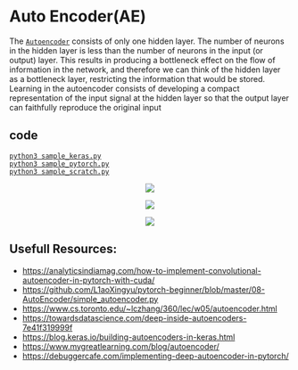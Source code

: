 # Auto Encoder(AE)
The [`Autoencoder`](https://towardsdatascience.com/deep-inside-autoencoders-7e41f319999f) consists of only one hidden layer. The number of neurons in the hidden layer is less than the number of neurons in the input (or output) layer. This results in producing a bottleneck effect on the flow of information in the network, and therefore we can think of the hidden layer as a bottleneck layer, restricting the information that would be stored. Learning in the autoencoder consists of developing a compact representation of the input signal at the hidden layer so that the output layer can faithfully reproduce the original input

## code 
[`python3 sample_keras.py`](./sample_keras.py)  
[`python3 sample_pytorch.py`](./sample_pytorch.py)  
[`python3 sample_scratch.py`](./sample_scratch.py)  

<p align="center">
  <img src="https://www.oreilly.com/library/view/tensorflow-1x-deep/9781788293594/assets/7ca4c522-394e-49e6-bd32-e6679893f099.png">
</p>
<p align="center">
  <img src="https://paperswithcode.com/media/methods/Autoencoder_schema.png">
</p>
<p align="center">
  <img src="https://www.mathworks.com/matlabcentral/mlc-downloads/downloads/017c0e39-186c-4d35-b46a-cada01ccffce/83c02c60-b3b5-45c0-b915-0b8ab9ffe7e9/images/screenshot.jpg">
</p>

## Usefull Resources:
+ https://analyticsindiamag.com/how-to-implement-convolutional-autoencoder-in-pytorch-with-cuda/
+ https://github.com/L1aoXingyu/pytorch-beginner/blob/master/08-AutoEncoder/simple_autoencoder.py
+ https://www.cs.toronto.edu/~lczhang/360/lec/w05/autoencoder.html
+ https://towardsdatascience.com/deep-inside-autoencoders-7e41f319999f  
+ https://blog.keras.io/building-autoencoders-in-keras.html  
+ https://www.mygreatlearning.com/blog/autoencoder/
+ https://debuggercafe.com/implementing-deep-autoencoder-in-pytorch/
